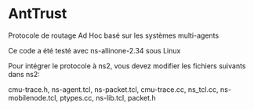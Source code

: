 # AntTrust
Protocole de routage Ad Hoc  basé sur les systèmes multi-agents

Ce code a été testé avec ns-allinone-2.34 sous Linux

Pour intégrer le protocole à ns2, vous devez modifier les fichiers suivants dans ns2:

cmu-trace.h,
ns-agent.tcl,
ns-packet.tcl,
cmu-trace.cc,
ns_tcl.cc,
ns-mobilenode.tcl,
ptypes.cc,
ns-lib.tcl,
packet.h

